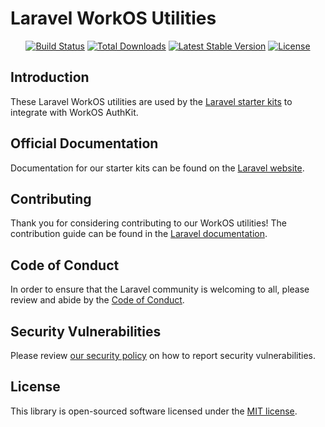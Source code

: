 # Laravel WorkOS Utilities

<p align="center">
<a href="https://github.com/laravel/workos/actions"><img src="https://github.com/laravel/workos/workflows/tests/badge.svg" alt="Build Status"></a>
<a href="https://packagist.org/packages/laravel/workos"><img src="https://img.shields.io/packagist/dt/laravel/workos" alt="Total Downloads"></a>
<a href="https://packagist.org/packages/laravel/workos"><img src="https://img.shields.io/packagist/v/laravel/workos" alt="Latest Stable Version"></a>
<a href="https://packagist.org/packages/laravel/workos"><img src="https://img.shields.io/packagist/l/laravel/workos" alt="License"></a>
</p>

## Introduction

These Laravel WorkOS utilities are used by the [Laravel starter kits](https://laravel.com/docs/starter-kits) to integrate with WorkOS AuthKit.

## Official Documentation

Documentation for our starter kits can be found on the [Laravel website](https://laravel.com/docs/starter-kits).

## Contributing

Thank you for considering contributing to our WorkOS utilities! The contribution guide can be found in the [Laravel documentation](https://laravel.com/docs/contributions).

## Code of Conduct

In order to ensure that the Laravel community is welcoming to all, please review and abide by the [Code of Conduct](https://laravel.com/docs/contributions#code-of-conduct).

## Security Vulnerabilities

Please review [our security policy](https://github.com/laravel/workos/security/policy) on how to report security vulnerabilities.

## License

This library is open-sourced software licensed under the [MIT license](LICENSE.md).
